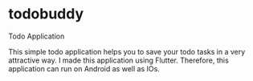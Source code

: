 # todobuddy

Todo Application

This simple todo application helps you to save your todo tasks in a very attractive way.
I made this application using Flutter. Therefore, this application can run on Android as well as IOs.

